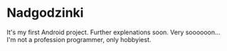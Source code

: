 # Nadgodzinki

It's my first Android project. Further explenations soon. Very soooooon... I'm not a profession programmer, only hobbyiest.
